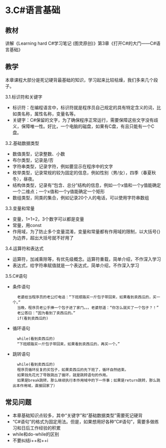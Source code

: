 # 3.C#语言基础

## 教材
讲解《Learning hard C#学习笔记 (图灵原创)》第3章《打开C#的大门——C#语言基础》

## 教学
本章课程大部分是死记硬背最基础的知识，学习起来比较枯燥，我们多来几个段子。

3.1.标识符和关键字

- 标识符：在编程语言中，标识符就是程序员自己规定的具有特定含义的词，比如类名称，属性名称，变量名等。
- 关键字：C#保留的文字，为了确保程序正常运行，需要保障这些文字没有歧义，保障唯一性。好比，一个电脑的磁盘，如果有C盘，有且只能有一个C盘。


3.2.基础数据类型

- 数值类型，记录整数、小数
- 布尔类型，记录是/否
- 字符串类型，记录字符，例如要显示在程序中的文字
- 枚举类型，记录常规的较为固定的信息，例如性别（男/女），四季（春夏秋冬），昼夜。
- 结构体类型，记录有“包含、总分”结构的信息，例如一个x值和一个y值能确定一个二维点；一个x值和一个y值能确定一个矩形
- 数组类型，同类的集合，例如记录20个人的电话，可以使用字符串数组


3.3.变量和常量

- 变量，1+1=2，3个数字可以都是变量
- 常量，用const
- 作用域，为了防止多个变量混淆，变量和常量都有作用域的限制，以大括号{}为边界，超出大括号就不好用了


3.4.运算符和表达式

- 运算符，加减乘除等，有优先级概念。运算符重载，简单介绍，不作深入学习
- 表达式，给字符串赋值就是一个表达式，简单介绍，不作深入学习


3.5.C#语句

- 条件语句

        老婆给当程序员的老公打电话：“下班顺路买一斤包子带回来，如果看到卖西瓜的，买一个。”
        当晚，程序员老公手捧一个包子进了家门。。。老婆怒道：“你怎么就买了一个包子？！”
        老公答曰：“因为看到了卖西瓜的。” 
        if(看到卖西瓜的)

- 循环语句

        while(看到卖西瓜的)
        “下班顺路买一斤包子带回来，如果看到卖西瓜的，再买一个。”


- 跳转语句

        while(看到卖西瓜的)
        程序员循环反复的买包子，如果卖西瓜的先下班了，循环自然结束。
        如果钱先花光了导致跳出了循环，就是跳转语句的作用。
        如果是break跳转，那么继续执行本作用域中的下一件事；如果是return跳转，那么跳出本作用域，直接回家了）

## 常见问题
- 本章基础知识点较多，其中“关键字”和“基础数据类型”需要死记硬背
- “C#语句”的格式为固定用法。但是，如果想用好各种“C#语句”，需要多做练习和日后工作经验的积累
- while和do-while的区别
- 不要纠结i++和++i
